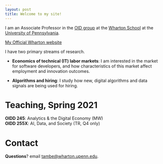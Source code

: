 ```yaml
---
layout: post
title: Welcome to my site!
---
```


I am an Associate Professor in the [OID group](http://oidd.wharton.upenn.edu) at the [Wharton School](http://www.wharton.upenn.edu) at the [University of Pennsylvania](http://www.upenn.edu).

[My Official Wharton website](https://oid.wharton.upenn.edu/profile/tambe/)

I have two primary streams of research.

- **Economics of technical (IT) labor markets**: I am interested in the market for software developers, and how characteristics of this market affect employment and innovation outcomes.

- **Algorithms and hiring**: I study how new, digital algorithms and data signals are being used for hiring.

# Teaching, Spring 2021

**OIDD 245**: Analytics & the Digital Economy (MW)<br>
**OIDD 255X**: AI, Data, and Society (TR, Q4 only)<br>

# Contact

**Questions**? email [tambe@wharton.upenn.edu](mailto:tambe@wharton.upenn.edu).
